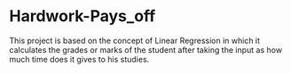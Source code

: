 # Hardwork-Pays_off
This project is based on the concept of Linear Regression in which it calculates the grades or marks of the student after taking the input as how much time does it gives to his studies.
